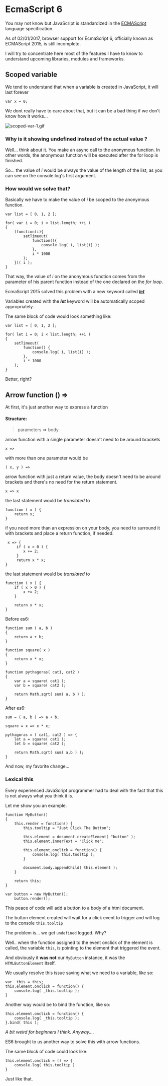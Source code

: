 # EcmaScript 6

You may not know but JavaScript is standardized in the [ECMAScript](https://en.wikipedia.org/wiki/ECMAScript) language specification.

As of 02/01/2017, browser support for EcmaScript 6, officially known as ECMAScript 2015, is still incomplete.

I will try to concentrate here most of the features I have to know to understand upcoming libraries, modules and frameworks. 


## Scoped variable

We tend to understand that when a variable is created in JavaScript, it will last forever
```
var x = 0;
```

We dont really have to care about that, but it can be a bad thing if we don't know how it works...

![scoped-var-1.gif](https://github.com/poste9/helloworld/raw/master/recs/scoped-var-1.gif)

### Why is it showing undefined instead of the actual value ?

Well... think about it. 
You make an async call to the anonymous function.
In other words, the anonymous function will be executed after the for loop is finished.

So... the value of _i_ would be always the value of the length of the list, as you can see on the console.log's first argument.

### How would we solve that?

Basically we have to make the value of _i_ be scoped to the anonymous function.

```
var list = [ 0, 1, 2 ];

for( var i = 0; i < list.length; ++i )
{
    (function(i){
        setTimeout( 
            function(){ 
                console.log( i, list[i] );
            }, 
            i * 1000
        );
    })( i );
}
```
That way, the value of _i_ on the anonymous function comes from the parameter of his parent function instead of the one declared on the _for loop_.

EcmaScript 2015 solved this problem with a new keyword called [***let***](http://es6-features.org/#BlockScopedVariables)

Variables created with the ***let*** keyword will be automatically scoped appropriately.

The same block of code would look something like:

```
var list = [ 0, 1, 2 ];

for( let i = 0; i < list.length; ++i )
{
    setTimeout( 
        function() { 
            console.log( i, list[i] );
        }, 
        i * 1000
    );
}
```
Better, right?

## Arrow function () => 

At first, it's just another way to express a function


#### Structure:

> parameters => body

arrow function with a single parameter doesn't need to be around brackets
```
x => 
```

with more than one parameter would be

```
( x, y ) => 
```

arrow function with just a return value, the body doesn't need to be around brackets and there's no need for the return statement.

```
x => x
```

the last statement would be _translated_ to 

```
function ( x ) {
    return x;
}
```

if you need more than an expression on your body, you need to surround it with brackets and place a return function, if needed.

```
 x => { 
     if ( x > 0 ) {
        x += 2;
     }
     return x * x; 
}

``` 
the last statement would be _translated_ to 

```
function ( x ) {
    if ( x > 0 ) {
        x += 2;
    }

    return x * x;
}
```

Before es6:

```
function sum ( a, b )
{
    return a + b;
} 

function square( x )
{
    return x * x;
}

function pythagoras( cat1, cat2 )
{
    var a = square( cat1 );
    var b = square( cat2 );

    return Math.sqrt( sum( a, b ) );
}
```

After es6:

```
sum = ( a, b ) => a + b;

square = x => x * x;

pythagoras = ( cat1, cat2 ) => {
    let a = square( cat1 );
    let b = square( cat2 );

    return Math.sqrt( sum( a,b ) );
}
``` 

And now, my favorite change...

### Lexical this

Every experienced JavaScript programmer had to deal with the fact that this is not always what you think it is.

Let me show you an example.

```
function MyButton()
{
    this.render = function() {
        this.tooltip = "Just Click The Button";

        this.element = document.createElement( "button" );
        this.element.innerText = "Click me";

        this.element.onclick = function() {
            console.log( this.tooltip );
        }

        document.body.appendChild( this.element );
    }

    return this;
}

var button = new MyButton();
    button.render();
```

This peace of code will add a button to a body of a html document.

The button element created will wait for a click event to trigger and will log to the console `this.tooltip`

The problem is... we get `undefined` logged. Why?

Well.. when the function assigned to the event onclick of the element is called, the variable `this`, is pointing to the element that triggered the event. 

And obviously it **was not** our `MyButton` instance, it was the `HTMLButtonElement` itself. 


We usually resolve this issue saving what we need to a variable, like so:

```
var _this = this;
this.element.onclick = function() {
    console.log( _this.tooltip );
}
```

Another way would be to bind the function, like so:

```
this.element.onclick = function() {
    console.log( _this.tooltip );
}.bind( this );
```
_A bit weird for beginners I think. Anyway...._ 

ES6 brought to us another way to solve this with arrow functions.

The same block of code could look like:

```
this.element.onclick = () => { 
    console.log( this.tooltip ) 
}
```

Just like that.
